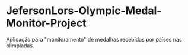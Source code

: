 # JefersonLors-Olympic-Medal-Monitor-Project
Aplicação para "monitoramento" de medalhas recebidas por países nas olimpíadas.
